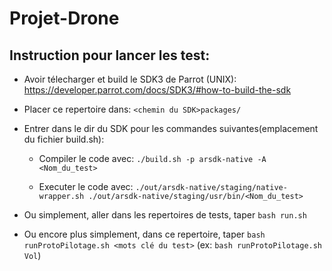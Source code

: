 # Projet-Drone

## Instruction pour lancer les test:

- Avoir télecharger et build le SDK3 de Parrot (UNIX): https://developer.parrot.com/docs/SDK3/#how-to-build-the-sdk

- Placer ce repertoire dans: ```<chemin du SDK>packages/```

- Entrer dans le dir du SDK pour les commandes suivantes(emplacement du fichier build.sh):

  * Compiler le code avec: ```./build.sh -p arsdk-native -A <Nom_du_test>```

  * Executer le code avec: ```./out/arsdk-native/staging/native-wrapper.sh ./out/arsdk-native/staging/usr/bin/<Nom_du_test>```

- Ou simplement, aller dans les repertoires de tests, taper ```bash run.sh```
- Ou encore plus simplement, dans ce repertoire, taper ```bash runProtoPilotage.sh <mots clé du test>``` (ex: ```bash runProtoPilotage.sh Vol```)
